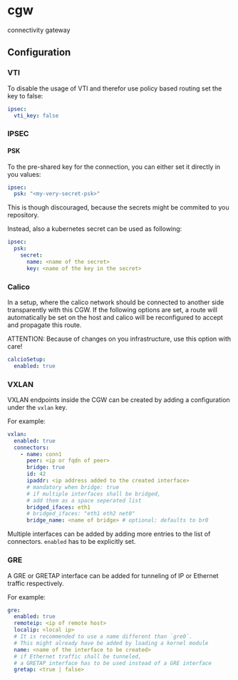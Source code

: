 # cgw
connectivity gateway

## Configuration

### VTI

To disable the usage of VTI and therefor use policy based routing set the key to false:

```yaml
ipsec:
  vti_key: false
```

### IPSEC
#### PSK

To the pre-shared key for the connection, you can either set it directly in you values:

```yaml
ipsec:
  psk: "<my-very-secret-psk>"
```

This is though discouraged, because the secrets might be commited to you repository.

Instead, also a kubernetes secret can be used as following:

```yaml
ipsec:
  psk:
    secret:
      name: <name of the secret>
      key: <name of the key in the secret>
```

### Calico

In a setup, where the calico network should be connected to another side transparently with this CGW.
If the following options are set, a route will automatically be set on the host and calico will be
reconfigured to accept and propagate this route.

ATTENTION: Because of changes on you infrastructure, use this option with care!

```yaml
calcioSetup:
  enabled: true
```

### VXLAN

VXLAN endpoints inside the CGW can be created by adding a configuration under the `vxlan` key.

For example:

```yaml
vxlan:
  enabled: true
  connectors:
    - name: conn1
      peer: <ip or fqdn of peer>
      bridge: true
      id: 42
      ipaddr: <ip address added to the created interface>
      # mandatory when bridge: true
      # if multiple interfaces shall be bridged,
      # add them as a space seperated list
      bridged_ifaces: eth1
      # bridged_ifaces: "eth1 eth2 net0"
      bridge_name: <name of bridge> # optional: defaults to br0      
```

Multiple interfaces can be added by adding more entries to the list of connectors.
`enabled` has to be explicitly set.


### GRE

A GRE or GRETAP interface can be added for tunneling of IP or Ethernet traffic respectively.

For example:

```yaml
gre:
  enabled: true
  remoteip: <ip of remote host>
  localip: <local ip>
  # It is recommended to use a name different than `gre0`.
  # This might already have be added by loading a kernel module
  name: <name of the interface to be created>
  # if Ethernet traffic shall be tunneled,
  # a GRETAP interface has to be used instead of a GRE interface
  gretap: <true | false> 
```
  

